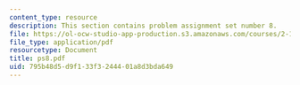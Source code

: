 ```yaml
---
content_type: resource
description: This section contains problem assignment set number 8.
file: https://ol-ocw-studio-app-production.s3.amazonaws.com/courses/2-12-introduction-to-robotics-fall-2005/795b48d5d9f133f3244401a8d3bda649_ps8.pdf
file_type: application/pdf
resourcetype: Document
title: ps8.pdf
uid: 795b48d5-d9f1-33f3-2444-01a8d3bda649
---
```

